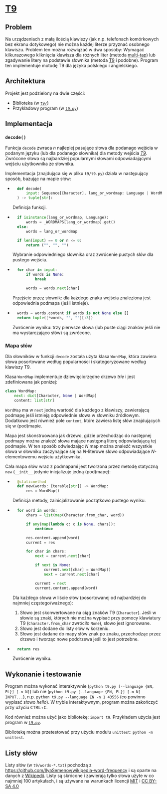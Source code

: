 # [T9](https://en.wikipedia.org/wiki/T9_(predictive_text))

## Problem

Na urządzeniach z małą ilością klawiszy (jak n.p. telefonach komórkowych bez ekranu dotykowego) nie można każdej literze przyznać osobnego klawiszu. Problem ten można rozwiązać w dwa sposoby: Wymagać kilkurazowego kliknięcia klawisza dla różnych liter (metoda [multi-tap](https://en.wikipedia.org/wiki/Multi-tap)) lub zgadywanie litery na podstawie słownika (metoda [T9](https://en.wikipedia.org/wiki/T9_(predictive_text)) i podobne). Program ten implementuje motodę T9 dla języka polskiego i angielskiego.

## Architektura

Projekt jest podzielony na dwie części:

- Biblioteka (w [`t9/`](./t9/))
- Przykładowy program (w [`t9.py`](./t9.py))

## Implementacja

### `decode()`

Funkcja `decode` zwraca *n* najlepiej pasujące słowa dla podanago wejścia w podanym języku (lub dla podanego słownika) dla metody wejścia [*T9*](https://en.wikipedia.org/wiki/T9_(predictive_text)).
Zwrócone słowa są najbardziej popularnymi słowami odpowiadającymi wejściu użytkownika ze słownika.

Implementacja (znajdująca się w pliku `t9/t9.py`) działa w następujący sposób, bazując na mapie słów:

- ```py
    def decode(
        input: Sequence[Character], lang_or_wordmap: Language | WordMap, n: int = 3
    ) -> tuple[str]:
    ```

    Definicja funkcji.

- ```py
    if isinstance(lang_or_wordmap, Language):
        words = _WORDMAPS[lang_or_wordmap].get()
    else:
        words = lang_or_wordmap

    if len(input) == 0 or n <= 0:
        return ("", "", "")
    ```

    Wybranie odpowiedniego słownika oraz zwrócenie pustych słów dla pustego wejścia.

- ```py
    for char in input:
        if words is None:
            break

        words = words.next[char]
    ```

    Przejście przez słownik: dla każdego znaku wejścia znaleziona jest odpowiednia podmapa (jeśli istnieje).

- ```py
    words = words.content if words is not None else []
    return tuple([*words, "", ""][:3])
    ```

    Zwrócenie wyniku: trzy pierwsze słowa (lub puste ciągi znaków jeśli nie ma wystarczająco słów) są zwrócone.

### Mapa słów

Dla słowników w funkcji `decode` została użyta klasa `WordMap`, która zawiera słowa posortowane według popularności i skategoryzowane według klawiszy T9.

Klasa `WordMap` implementuje dziewięciorzędne drzewo *trie* i jest zdefiniowana jak poniżej:

```py
class WordMap:
    next: dict[Character, None | WordMap]
    content: list[str]
```

`WordMap` ma w `next` jedną wartość dla każdego z klawiszy, zawierającą podmapę jeśli istnieją odpowiednie słowa w słowniku źródłowym. Dodatkowo jest również pole `content`, które zawiera listę słów znajdujących się w (pod)mapie.

Mapa jest skonstruowana jak drzewo, gdzie przechodząc do następnej podmapy można znaleźć słowa mające następną literę odpowiadającą tej podmapie. W ten sposób odwiedzając *N* map można znaleźć wszystkie słowa w słowniku zaczynające się na *N*-literowe słowo odpowiadające *N*-elementowemu wejściu użytkownika.

Cała mapa słów wraz z podmapami jest tworzona przez metodę statyczną `new` (`__init__` jedynie inicjalizuje jedną (pod)mapę):

- ```py
    @staticmethod
    def new(words: Iterable[str]) -> WordMap:
        res = WordMap()
    ```

    Definicja metody, zainicjalizowanie początkowo pustego wyniku.

- ```py
    for word in words:
        chars = list(map(Character.from_char, word))

        if any(map(lambda c: c is None, chars)):
            continue

        res.content.append(word)
        current = res

        for char in chars:
            next = current.next[char]

            if next is None:
                current.next[char] = WordMap()
                next = current.next[char]

            current = next
            current.content.append(word)
    ```

    Dla każdego słowa w liście słów (posortowanej od najbardziej do najmniej częstego/ważnego):
    1. Słowo jest skonwertowane na ciąg znaków T9 (`Character`). Jeśli w słowie są znaki, których nie można wypisać przy pomocy klawiatury T9 (`Character.from_char` zwróciło `None`), słowo jest ignorowane.
    2. Słowo jest dodane do listy słów w korzeniu.
    3. Słowo jest dadane do mapy słów znak po znaku, przechodząc przez drzewo i tworząc nowe poddrzewa jeśli to jest potrzebne.

- ```py
    return res
    ```

    Zwrócenie wyniku.

## Wykonanie i testowanie

Program można wykonać interaktywnie (`python t9.py [--language {EN, PL}] [-n N]`) lub nie (`python t9.py [--language {EN, PL}] [-n N] INPUT...`), n.p. `python t9.py --language EN -n 1 43556` (co powinno wypisać słowo *hello*).
W trybie interaktywnym, program można zakończyć przy użyciu <kbd>CTRL</kbd>+<kbd>C</kbd>.

Kod również można użyć jako bibliotekę: `import t9`.
Przykładem użycia jest program w [`t9.py`](./t9.py).

Bibliotekę można przetestować przy użyciu modułu `unittest`: `python -m unittest`.

## Listy słów

Listy słów (w `t9/words-*.txt`) pochodzą z <https://github.com/IlyaSemenov/wikipedia-word-frequency> i są oparte na danych z [Wikipedii](https://wikipedia.org). Listy są skrócone i zawierają tylko słowa użyte w co najmniej 100 artykułach, i są używane na warunkach licencji [MIT](https://github.com/IlyaSemenov/wikipedia-word-frequency/blob/3354c90d8cc1b4f53f4b57479d15da26d303fc69/LICENSE) i [CC BY-SA 4.0](https://creativecommons.org/licenses/by-sa/4.0/deed.pl)
